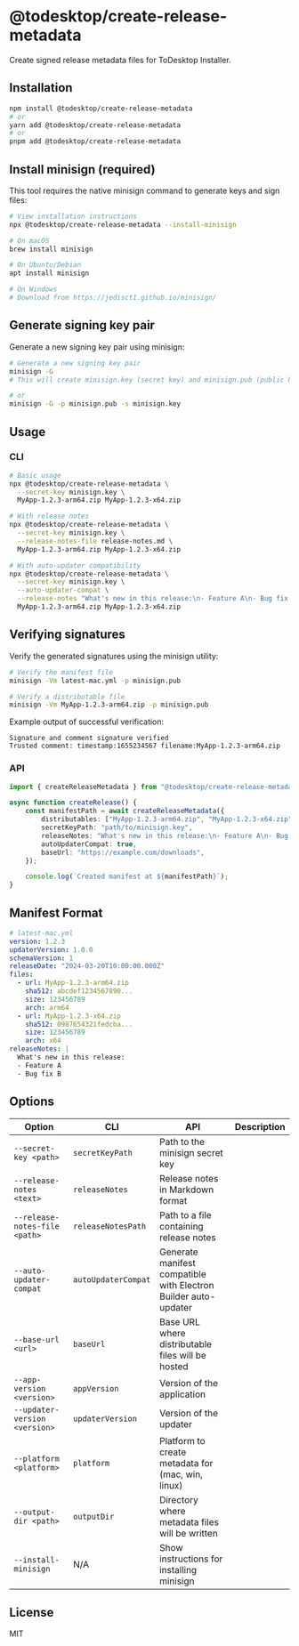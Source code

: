 # @todesktop/create-release-metadata

Create signed release metadata files for ToDesktop Installer.

## Installation

```bash
npm install @todesktop/create-release-metadata
# or
yarn add @todesktop/create-release-metadata
# or
pnpm add @todesktop/create-release-metadata
```

## Install minisign (required)

This tool requires the native minisign command to generate keys and sign files:

```bash
# View installation instructions
npx @todesktop/create-release-metadata --install-minisign

# On macOS
brew install minisign

# On Ubuntu/Debian
apt install minisign

# On Windows
# Download from https://jedisct1.github.io/minisign/
```

## Generate signing key pair

Generate a new signing key pair using minisign:

```bash
# Generate a new signing key pair
minisign -G
# This will create minisign.key (secret key) and minisign.pub (public key)

# or
minisign -G -p minisign.pub -s minisign.key
```

## Usage

### CLI

```bash
# Basic usage
npx @todesktop/create-release-metadata \
  --secret-key minisign.key \
  MyApp-1.2.3-arm64.zip MyApp-1.2.3-x64.zip

# With release notes
npx @todesktop/create-release-metadata \
  --secret-key minisign.key \
  --release-notes-file release-notes.md \
  MyApp-1.2.3-arm64.zip MyApp-1.2.3-x64.zip

# With auto-updater compatibility
npx @todesktop/create-release-metadata \
  --secret-key minisign.key \
  --auto-updater-compat \
  --release-notes "What's new in this release:\n- Feature A\n- Bug fix B" \
  MyApp-1.2.3-arm64.zip MyApp-1.2.3-x64.zip
```

## Verifying signatures

Verify the generated signatures using the minisign utility:

```bash
# Verify the manifest file
minisign -Vm latest-mac.yml -p minisign.pub

# Verify a distributable file
minisign -Vm MyApp-1.2.3-arm64.zip -p minisign.pub
```

Example output of successful verification:

```
Signature and comment signature verified
Trusted comment: timestamp:1655234567 filename:MyApp-1.2.3-arm64.zip
```

### API

```typescript
import { createReleaseMetadata } from "@todesktop/create-release-metadata";

async function createRelease() {
	const manifestPath = await createReleaseMetadata({
		distributables: ["MyApp-1.2.3-arm64.zip", "MyApp-1.2.3-x64.zip"],
		secretKeyPath: "path/to/minisign.key",
		releaseNotes: "What's new in this release:\n- Feature A\n- Bug fix B",
		autoUpdaterCompat: true,
		baseUrl: "https://example.com/downloads",
	});

	console.log(`Created manifest at ${manifestPath}`);
}
```

## Manifest Format

```yaml
# latest-mac.yml
version: 1.2.3
updaterVersion: 1.0.0
schemaVersion: 1
releaseDate: "2024-03-20T10:00:00.000Z"
files:
  - url: MyApp-1.2.3-arm64.zip
    sha512: abcdef1234567890...
    size: 123456789
    arch: arm64
  - url: MyApp-1.2.3-x64.zip
    sha512: 0987654321fedcba...
    size: 123456789
    arch: x64
releaseNotes: |
  What's new in this release:
  - Feature A
  - Bug fix B
```

## Options

| Option                        | CLI                 | API                                                             | Description |
| ----------------------------- | ------------------- | --------------------------------------------------------------- | ----------- |
| `--secret-key <path>`         | `secretKeyPath`     | Path to the minisign secret key                                 |
| `--release-notes <text>`      | `releaseNotes`      | Release notes in Markdown format                                |
| `--release-notes-file <path>` | `releaseNotesPath`  | Path to a file containing release notes                         |
| `--auto-updater-compat`       | `autoUpdaterCompat` | Generate manifest compatible with Electron Builder auto-updater |
| `--base-url <url>`            | `baseUrl`           | Base URL where distributable files will be hosted               |
| `--app-version <version>`     | `appVersion`        | Version of the application                                      |
| `--updater-version <version>` | `updaterVersion`    | Version of the updater                                          |
| `--platform <platform>`       | `platform`          | Platform to create metadata for (mac, win, linux)               |
| `--output-dir <path>`         | `outputDir`         | Directory where metadata files will be written                  |
| `--install-minisign`          | N/A                 | Show instructions for installing minisign                       |

## License

MIT

